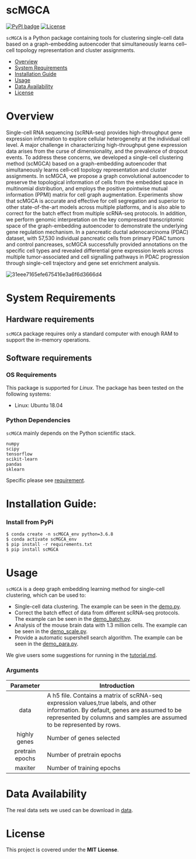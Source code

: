 # scMGCA

[![PyPI badge](https://img.shields.io/pypi/v/scMGCA.svg)](https://pypi.org/project/scMGCA/)
[![License](https://img.shields.io/badge/License-MIT-green.svg)](https://opensource.org/licenses/MIT)

`scMGCA` is a Python package containing tools for clustering single-cell data based on a graph-embedding autoencoder that simultaneously learns cell–cell topology representation and cluster assignments.

- [Overview](#overview)
- [System Requirements](#system-requirements)
- [Installation Guide](#installation-guide)
- [Usage](#Usage)
- [Data Availability](#data-availability)
- [License](#license)


# Overview
Single-cell RNA sequencing (scRNA-seq) provides high-throughput gene expression information to explore cellular heterogeneity at the individual cell level. A major challenge in characterizing high-throughput gene expression data arises from the curse of dimensionality, and the prevalence of dropout events. To address these concerns, we developed a single-cell clustering method (scMGCA) based on a graph-embedding autoencoder that simultaneously learns cell–cell topology representation and cluster assignments. In scMGCA, we propose a graph convolutional autoencoder to preserve the topological information of cells from the embedded space in multinomial distribution, and employs the positive pointwise mutual information (PPMI) matrix for cell graph augmentation. Experiments show that scMGCA is accurate and effective for cell segregation and superior to other state-of-the-art models across multiple platforms, and is also able to correct for the batch effect from multiple scRNA-seq protocols. In addition, we perform genomic interpretation on the key compressed transcriptomic space of the graph-embedding autoencoder to demonstrate the underlying gene regulation mechanism. In a pancreatic ductal adenocarcinoma (PDAC) dataset, with 57,530 individual pancreatic cells from primary PDAC tumors and control pancreases, scMGCA successfully provided annotations on the specific cell types and revealed differential gene expression levels across multiple tumor-associated and cell signalling pathways in PDAC progression through single-cell trajectory and gene set enrichment analysis.


![31eee7165efe675416e3a6f6d3666d4](https://user-images.githubusercontent.com/65069252/166087735-0f1cb1fb-27e4-4c6c-8852-47dd17b42cba.png)

# System Requirements
## Hardware requirements
`scMGCA` package requires only a standard computer with enough RAM to support the in-memory operations.

## Software requirements
### OS Requirements
This package is supported for *Linux*. The package has been tested on the following systems:
+ Linux: Ubuntu 18.04

### Python Dependencies
`scMGCA` mainly depends on the Python scientific stack.
```
numpy
scipy
tensorflow
scikit-learn
pandas
sklearn
```
Specific please see <a href="https://github.com/Philyzh8/scMGCA/blob/master/requirements.txt">requirement</a>.

# Installation Guide:

### Install from PyPi

```
$ conda create -n scMGCA_env python=3.6.8
$ conda activate scMGCA_env
$ pip install -r requirements.txt
$ pip install scMGCA
```

# Usage
`scMGCA` is a deep graph embedding learning method for single-cell clustering, which can be used to:
+ Single-cell data clustering. The example can be seen in the <a href="https://github.com/Philyzh8/scMGCA/blob/master/tutorial/demo.py">demo.py</a>.
+ Correct the batch effect of data from different scRNA-seq protocols. The example can be seen in the <a href="https://github.com/Philyzh8/scMGCA/blob/master/tutorial/demo_batch.py">demo_batch.py</a>.
+ Analysis of the mouse brain data with 1.3 million cells. The example can be seen in the <a href="https://github.com/Philyzh8/scMGCA/blob/master/tutorial/demo_scale.py">demo_scale.py</a>.
+ Provide a automatic supershell search algorithm. The example can be seen in the <a href="https://github.com/Philyzh8/scMGCA/blob/master/tutorial/demo_para.py">demo_para.py</a>.

We give users some suggestions for running in the <a href="https://github.com/Philyzh8/scMGCA/blob/master/tutorial/tutorial.md">tutorial.md</a>.


### Arguments

|    Parameter    | Introduction                                                 |
| :-------------: | ------------------------------------------------------------ |
|      data       | A h5 file. Contains a matrix of scRNA-seq expression values,true labels, and other information. By default, genes are assumed to be represented by columns and samples are assumed to be represented by rows. |
|  highly genes   | Number of genes selected                                     |
| pretrain epochs | Number of pretrain epochs                                    |
|     maxiter     | Number of training epochs                                    |





# Data Availability

The real data sets we used can be download in <a href="https://drive.google.com/drive/folders/1BIZxZNbouPtGf_cyu7vM44G5EcbxECeu">data</a>.

# License

This project is covered under the **MIT License**.
